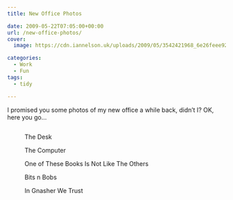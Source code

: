 ```yaml
---
title: New Office Photos

date: 2009-05-22T07:05:00+00:00
url: /new-office-photos/
cover: 
  image: https://cdn.iannelson.uk/uploads/2009/05/3542421968_6e26feee92_b-1.jpg

categories:
  - Work
  - Fun
tags:
  - tidy

---
```

I promised you some photos of my new office a while back, didn’t I? OK, here you go&#8230;<figure class="kg-card kg-image-card kg-card-hascaption">

<img decoding="async" src="https://cdn.iannelson.uk/uploads/2023/08/3542421968_6e26feee92_b.jpg" class="kg-image" alt loading="lazy" /> <figcaption>The Desk</figcaption></figure> <figure class="kg-card kg-image-card kg-card-hascaption"><img decoding="async" src="https://cdn.iannelson.uk/uploads/2023/08/3542422352_90c1bfc575_b.jpg" class="kg-image" alt loading="lazy" /><figcaption>The Computer</figcaption></figure> <figure class="kg-card kg-image-card kg-card-hascaption"><img decoding="async" src="https://cdn.iannelson.uk/uploads/2023/08/3541613985_66cced4663_b.jpg" class="kg-image" alt loading="lazy" /><figcaption>One of These Books Is Not Like The Others</figcaption></figure> <figure class="kg-card kg-image-card kg-card-hascaption"><img decoding="async" src="https://cdn.iannelson.uk/uploads/2023/08/3541614871_41633d1a8a_b.jpg" class="kg-image" alt loading="lazy" /><figcaption>Bits n Bobs</figcaption></figure> <figure class="kg-card kg-image-card kg-card-hascaption"><img decoding="async" src="https://cdn.iannelson.uk/uploads/2023/08/3542422842_a7532a6094_b.jpg" class="kg-image" alt loading="lazy" /><figcaption>In Gnasher We Trust</figcaption></figure>